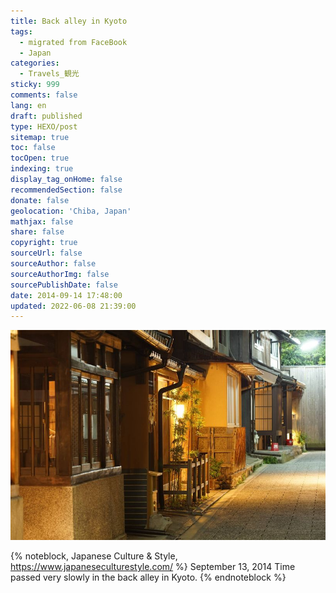 ```yaml
---
title: Back alley in Kyoto
tags:
  - migrated from FaceBook
  - Japan
categories:
  - Travels_観光
sticky: 999
comments: false
lang: en
draft: published
type: HEXO/post
sitemap: true
toc: false
tocOpen: true
indexing: true
display_tag_onHome: false
recommendedSection: false
donate: false
geolocation: 'Chiba, Japan'
mathjax: false
share: false
copyright: true
sourceUrl: false
sourceAuthor: false
sourceAuthorImg: false
sourcePublishDate: false
date: 2014-09-14 17:48:00
updated: 2022-06-08 21:39:00
---
```


![](./Back-alley-in-Kyoto/1956707_851680874844042_6876929754976944048_o.jpg)

{% noteblock, Japanese Culture & Style, https://www.japaneseculturestyle.com/ %}
September 13, 2014
Time passed very slowly in the back alley in Kyoto.
{% endnoteblock %}
